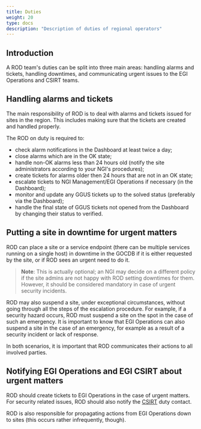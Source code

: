 ```yaml
---
title: Duties
weight: 20
type: docs
description: "Description of duties of regional operators"
---
```


## Introduction

A ROD team's duties can be split into three main areas: handling alarms and
tickets, handling downtimes, and communicating urgent issues to the EGI
Operations and CSIRT teams.

## Handling alarms and tickets

The main responsibility of ROD is to deal with alarms and tickets issued for
sites in the region. This includes making sure that the tickets are created and
handled properly.

The ROD on duty is required to:

- check alarm notifications in the Dashboard at least twice a day;
- close alarms which are in the OK state;
- handle non-OK alarms less than 24 hours old (notify the site administrators
  according to your NGI's procedures);
- create tickets for alarms older then 24 hours that are not in an OK state;
- escalate tickets to NGI Management/EGI Operations if necessary (in the
  Dashboard);
- monitor and update any GGUS tickets up to the solved status (preferably via
  the Dashboard);
- handle the final state of GGUS tickets not opened from the Dashboard by
  changing their status to verified.

## Putting a site in downtime for urgent matters

ROD can place a site or a service endpoint (there can be multiple services
running on a single host) in downtime in the GOCDB if it is either requested by
the site, or if ROD sees an urgent need to do it.

> **Note**: This is actually optional; an NGI may decide on a different policy
> if the site admins are not happy with ROD setting downtimes for them. However,
> it should be considered mandatory in case of urgent security incidents.

ROD may also suspend a site, under exceptional circumstances, without going
through all the steps of the escalation procedure. For example, if a security
hazard occurs, ROD must suspend a site on the spot in the case of such an
emergency. It is important to know that EGI Operations can also suspend a site
in the case of an emergency, for example as a result of a security incident or
lack of response.

In both scenarios, it is important that ROD communicates their actions to all
involved parties.

## Notifying EGI Operations and EGI CSIRT about urgent matters

ROD should create tickets to EGI Operations in the case of urgent matters. For
security related issues, ROD should also notify the
[CSIRT](https://confluence.egi.eu/display/EGIBG/CSIRT) duty contact.

ROD is also responsible for propagating actions from EGI Operations down to
sites (this occurs rather infrequently, though).

